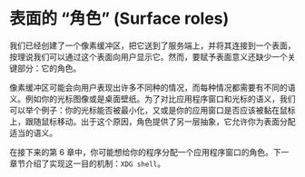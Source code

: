 # 表面的 “角色” (Surface roles)

我们已经创建了一个像素缓冲区，把它送到了服务端上，并将其连接到一个表面，按理说我们可以通过这个表面向用户显示它。然而，要赋予表面意义还缺少一个关键部分：它的角色。

像素缓冲区可能会向用户表现出许多不同种的情况，而每种情况都需要有不同的语义。例如你的光标图像或是桌面壁纸。为了对比应用程序窗口和光标的语义，我们可以举个例子：你的光标能否被最小化，又或是你的应用窗口是否应该被黏在鼠标上，跟随鼠标移动。出于这个原因，角色提供了另一层抽象，它允许你为表面分配适当的语义。

在接下来的第 6 章中，你可能想给你的程序分配一个应用程序窗口的角色。下一章节介绍了实现这一目的机制：`XDG shell`。